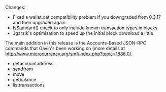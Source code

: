Changes:
* Fixed a wallet.dat compatibility problem if you downgraded from 0.3.17 and then upgraded again
* IsStandard() check to only include known transaction types in blocks
* Jgarzik's optimisation to speed up the initial block download a little

The main addition in this release is the Accounts-Based JSON-RPC commands that Gavin's been working on (more details at http://www.microcurrency.org/smf/index.php?topic=1886.0).  
* getaccountaddress
* sendfrom
* move
* getbalance
* listtransactions
